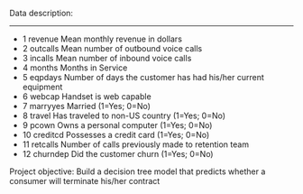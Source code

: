 Data description:


----- ---------- --------------------------------------------------------------
- 1     revenue    Mean monthly revenue in dollars
- 2     outcalls   Mean number of outbound voice calls
- 3     incalls    Mean number of inbound voice calls
- 4     months     Months in Service
- 5     eqpdays    Number of days the customer has had his/her current equipment
- 6     webcap     Handset is web capable
- 7     marryyes   Married (1=Yes; 0=No)
- 8     travel     Has traveled to non-US country (1=Yes; 0=No)
- 9     pcown      Owns a personal computer (1=Yes; 0=No)
- 10    creditcd   Possesses a credit card (1=Yes; 0=No)
- 11    retcalls   Number of calls previously made to retention team
- 12    churndep   Did the customer churn (1=Yes; 0=No)


Project objective: Build a decision tree model that predicts whether a consumer will terminate his/her contract
